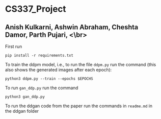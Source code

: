 # CS337_Project
## Anish Kulkarni, Ashwin Abraham, Cheshta Damor, Parth Pujari, <\br>
First run
```
pip install -r requirements.txt
```
To train the ddpm model, i.e., to run the file ```ddpm.py``` run the command (this also shows the generated images after each epoch):
```
python3 ddpm.py --train --epochs $EPOCHS
```
To run ```gan_ddp.py``` run the command
```
python3 gan_ddp.py
```
To run the ddgan code from the paper run the commands in ```readme.md``` in the ddgan folder
